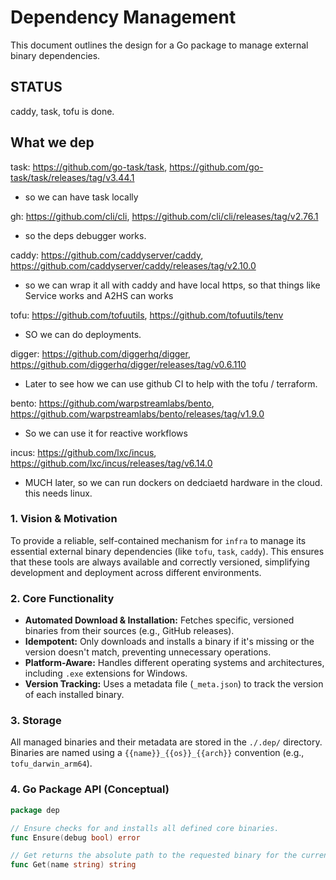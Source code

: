 # Dependency Management

This document outlines the design for a Go package to manage external binary dependencies.

## STATUS

<!-- This section tracks, in a KISS way, what is still missing or needs attention. -->

caddy, task, tofu is done.



## What we dep

<!-- IMPORTANT: Do not delete any links in this section. They are intentionally added by the user. -->

task: https://github.com/go-task/task, https://github.com/go-task/task/releases/tag/v3.44.1

- so we can have task locally

gh: https://github.com/cli/cli, https://github.com/cli/cli/releases/tag/v2.76.1

- so the deps debugger works.

caddy: https://github.com/caddyserver/caddy, https://github.com/caddyserver/caddy/releases/tag/v2.10.0

- so we can wrap it all with caddy and have local https, so that things like Service works and A2HS can works

tofu: https://github.com/tofuutils, https://github.com/tofuutils/tenv

- SO we can do deployments.

digger: https://github.com/diggerhq/digger, https://github.com/diggerhq/digger/releases/tag/v0.6.110

- Later to see how we can use github CI to help with the tofu / terraform.

bento: https://github.com/warpstreamlabs/bento, https://github.com/warpstreamlabs/bento/releases/tag/v1.9.0

- So we can use it for reactive workflows

incus: https://github.com/lxc/incus, https://github.com/lxc/incus/releases/tag/v6.14.0

- MUCH later, so we can run dockers on dedciaetd hardware in the cloud. this needs linux.

### 1. Vision & Motivation
To provide a reliable, self-contained mechanism for `infra` to manage its essential external binary dependencies (like `tofu`, `task`, `caddy`). This ensures that these tools are always available and correctly versioned, simplifying development and deployment across different environments.

### 2. Core Functionality
*   **Automated Download & Installation:** Fetches specific, versioned binaries from their sources (e.g., GitHub releases).
*   **Idempotent:** Only downloads and installs a binary if it's missing or the version doesn't match, preventing unnecessary operations.
*   **Platform-Aware:** Handles different operating systems and architectures, including `.exe` extensions for Windows.
*   **Version Tracking:** Uses a metadata file (`_meta.json`) to track the version of each installed binary.

### 3. Storage
All managed binaries and their metadata are stored in the `./.dep/` directory. Binaries are named using a `{{name}}_{{os}}_{{arch}}` convention (e.g., `tofu_darwin_arm64`).

### 4. Go Package API (Conceptual)

```go
package dep

// Ensure checks for and installs all defined core binaries.
func Ensure(debug bool) error

// Get returns the absolute path to the requested binary for the current platform.
func Get(name string) string
```